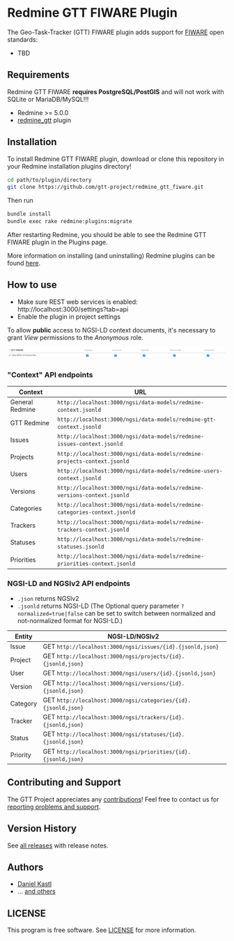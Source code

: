 # Redmine GTT FIWARE Plugin

The Geo-Task-Tracker (GTT) FIWARE plugin adds support for [FIWARE](https://www.fiware.org/)
open standards:

- TBD

## Requirements

Redmine GTT FIWARE **requires PostgreSQL/PostGIS** and will not work with SQLite
or MariaDB/MySQL!!!

- Redmine >= 5.0.0
- [redmine_gtt](https://github.com/gtt-project/redmine_gtt/) plugin

## Installation

To install Redmine GTT FIWARE plugin, download or clone this repository in your
Redmine installation plugins directory!

```sh
cd path/to/plugin/directory
git clone https://github.com/gtt-project/redmine_gtt_fiware.git
```

Then run

```sh
bundle install
bundle exec rake redmine:plugins:migrate
```

After restarting Redmine, you should be able to see the Redmine GTT FIWARE
plugin in the Plugins page.

More information on installing (and uninstalling) Redmine plugins can be found
[here](http://www.redmine.org/wiki/redmine/Plugins).

## How to use

- Make sure REST web services is enabled: http://localhost:3000/settings?tab=api
- Enable the plugin in project settings

To allow **public** access to NGSI-LD context documents, it's necessary to grant *View*
permissions to the *Anonymous* role.

![Plugin permissions](doc/permissions.png)

### "Context" API endpoints

| Context          | URL                                                       |
|------------------|-----------------------------------------------------------|
| General Redmine  | `http://localhost:3000/ngsi/data-models/redmine-context.jsonld` |
| GTT Redmine      | `http://localhost:3000/ngsi/data-models/redmine-gtt-context.jsonld` |
| Issues           | `http://localhost:3000/ngsi/data-models/redmine-issues-context.jsonld` |
| Projects         | `http://localhost:3000/ngsi/data-models/redmine-projects-context.jsonld` |
| Users            | `http://localhost:3000/ngsi/data-models/redmine-users-context.jsonld` |
| Versions         | `http://localhost:3000/ngsi/data-models/redmine-versions-context.jsonld` |
| Categories       | `http://localhost:3000/ngsi/data-models/redmine-categories-context.jsonld` |
| Trackers         | `http://localhost:3000/ngsi/data-models/redmine-trackers-context.jsonld` |
| Statuses         | `http://localhost:3000/ngsi/data-models/redmine-statuses.jsonld` |
| Priorities       | `http://localhost:3000/ngsi/data-models/redmine-priorities-context.jsonld` |

### NGSI-LD and NGSIv2 API endpoints

- `.json` returns NGSIv2
- `.jsonld` returns NGSI-LD (The Optional query parameter `?normalized=true|false`
  can be set to switch between normalized and not-normalized format for NGSI-LD.)

| Entity    | NGSI-LD/NGSIv2                                                 |
|-----------|----------------------------------------------------------------|
| Issue     | GET `http://localhost:3000/ngsi/issues/{id}.{jsonld,json}`     |
| Project   | GET `http://localhost:3000/ngsi/projects/{id}.{jsonld,json}`   |
| User      | GET `http://localhost:3000/ngsi/users/{id}.{jsonld,json}`      |
| Version   | GET `http://localhost:3000/ngsi/versions/{id}.{jsonld,json}`   |
| Category  | GET `http://localhost:3000/ngsi/categories/{id}.{jsonld,json}` |
| Tracker   | GET `http://localhost:3000/ngsi/trackers/{id}.{jsonld,json}`   |
| Status    | GET `http://localhost:3000/ngsi/statuses/{id}.{jsonld,json}`   |
| Priority  | GET `http://localhost:3000/ngsi/priorities/{id}.{jsonld,json}` |

## Contributing and Support

The GTT Project appreciates any [contributions](https://github.com/gtt-project/.github/blob/main/CONTRIBUTING.md)!
Feel free to contact us for [reporting problems and support](https://github.com/gtt-project/.github/blob/main/CONTRIBUTING.md).

## Version History

See [all releases](https://github.com/gtt-project/redmine_gtt_fiware/releases)
with release notes.

## Authors

- [Daniel Kastl](https://github.com/dkastl)
- ... [and others](https://github.com/gtt-project/redmine_gtt_fiware/graphs/contributors)

## LICENSE

This program is free software. See [LICENSE](LICENSE) for more information.

